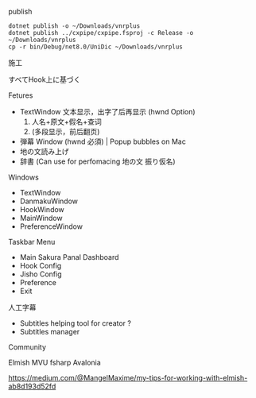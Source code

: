 publish

```
dotnet publish -o ~/Downloads/vnrplus
dotnet publish ../cxpipe/cxpipe.fsproj -c Release -o ~/Downloads/vnrplus
cp -r bin/Debug/net8.0/UniDic ~/Downloads/vnrplus
```

施工

すべてHook上に基づく

Fetures

* TextWindow 文本显示，出字了后再显示 (hwnd Option)
    1. 人名+原文+假名+查词
    2. (多段显示，前后翻页)
* 弾幕 Window (hwnd 必須) | Popup bubbles on Mac
* 地の文読み上げ
* 辞書 (Can use for perfomacing 地の文 振り仮名)

Windows

* TextWindow
* DanmakuWindow
* HookWindow
* MainWindow
* PreferenceWindow

Taskbar Menu

* Main Sakura Panal Dashboard
* Hook Config
* Jisho Config
* Preference
* Exit

人工字幕
* Subtitles helping tool for creator ?
* Subtitles manager

Community

Elmish
MVU
fsharp
Avalonia

https://medium.com/@MangelMaxime/my-tips-for-working-with-elmish-ab8d193d52fd
